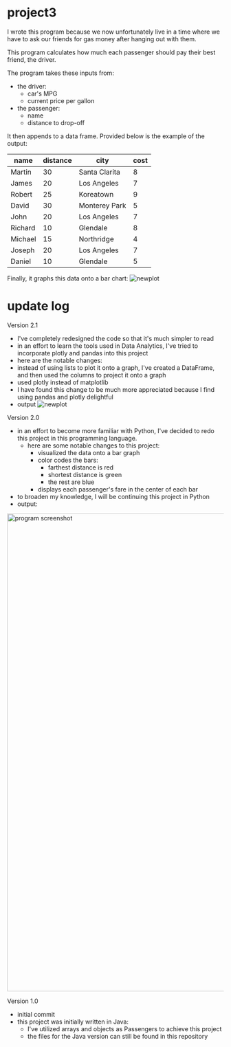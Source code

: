 # project3
I wrote this program because we now unfortunately live in a time where we have to ask our friends for gas money after hanging out with them.

This program calculates how much each passenger should pay their best friend, the driver.

The program takes these inputs from:
* the driver:
  * car's MPG
  * current price per gallon
* the passenger:
  * name
  * distance to drop-off
  
It then appends to a data frame. Provided below is the example of the output:

| name    | distance | city          | cost |
|---------|----------|---------------|------|
| Martin  | 30       | Santa Clarita | 8    |
| James   | 20       | Los Angeles   | 7    |
| Robert  | 25       | Koreatown     | 9    |
| David   | 30       | Monterey Park | 5    |
| John    | 20       | Los Angeles   | 7    |
| Richard | 10       | Glendale      | 8    |
| Michael | 15       | Northridge    | 4    |
| Joseph  | 20       | Los Angeles   | 7    |
| Daniel  | 10       | Glendale      | 5    |

Finally, it graphs this data onto a bar chart:
 ![newplot](https://user-images.githubusercontent.com/47103500/202881415-d1f8a06b-a3b4-4501-9c96-4b4141783a3e.png)


# update log
Version 2.1
* I've completely redesigned the code so that it's much simpler to read
* in an effort to learn the tools used in Data Analytics, I've tried to incorporate plotly and pandas into this project
 * here are the notable changes:
  * instead of using lists to plot it onto a graph, I've created a DataFrame, and then used the columns to project it onto a graph
  * used plotly instead of matplotlib
 * I have found this change to be much more appreciated because I find using pandas and plotly delightful
 * output
 ![newplot](https://user-images.githubusercontent.com/47103500/202881415-d1f8a06b-a3b4-4501-9c96-4b4141783a3e.png)


Version 2.0
* in an effort to become more familiar with Python, I've decided to redo this project in this programming language.
  * here are some notable changes to this project:
    * visualized the data onto a bar graph
    * color codes the bars:
      * farthest distance is red
      * shortest distance is green
      * the rest are blue
    * displays each passenger's fare in the center of each bar
* to broaden my knowledge, I will be continuing this project in Python
* output:
<img width="1112" alt="program screenshot" src="https://user-images.githubusercontent.com/47103500/201498426-1af4b1fd-ae5b-402d-b041-4859bd0d1324.png">
      
Version 1.0
* initial commit
* this project was initially written in Java:
  * I've utilized arrays and objects as Passengers to achieve this project
  * the files for the Java version can still be found in this repository
